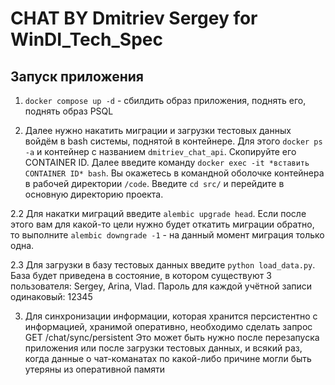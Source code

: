 # CHAT BY Dmitriev Sergey for WinDI_Tech_Spec

## Запуск приложения

1. `docker compose up -d` - сбилдить образ приложения, поднять его, поднять образ PSQL

2. Далее нужно накатить миграции и загрузки тестовых данных войдём в bash системы, поднятой в контейнере. Для этого `docker ps -a` и контейнер с названием `dmitriev_chat_api`. Скопируйте его CONTAINER ID. Далее введите команду `docker exec -it *вставить CONTAINER ID* bash`. Вы окажетесь в командной оболочке контейнера в рабочей директории `/code`. Введите `cd src/` и перейдите в основную директорию проекта.

2.2 Для накатки миграций введите `alembic upgrade head`. Если после этого вам для какой-то цели нужно будет откатить миграции обратно, то выполните `alembic downgrade -1` - на данный момент миграция только одна. 

2.3 Для загрузки в базу тестовых данных введите `python load_data.py`. База будет приведена в состояние, в котором существуют 3 пользователя: Sergey, Arina, Vlad. Пароль для каждой учётной записи одинаковый: 12345

3. Для синхронизации информации, которая хранится персистентно с информацией, хранимой оперативно, необходимо сделать запрос GET /chat/sync/persistent
Это может быть нужно после перезапуска приложения или после загрузки тестовых данных, и всякий раз, когда данные о чат-команатах по какой-либо причине могли быть утеряны из оперативной памяти
